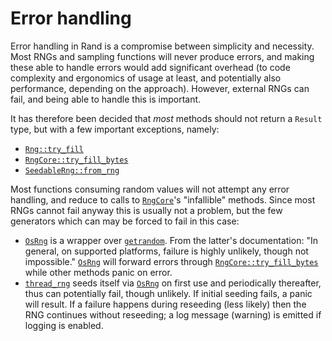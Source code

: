 # Error handling

Error handling in Rand is a compromise between simplicity and necessity.
Most RNGs and sampling functions will never produce errors, and making these
able to handle errors would add significant overhead (to code complexity
and ergonomics of usage at least, and potentially also performance,
depending on the approach).
However, external RNGs can fail, and being able to handle this is important.

It has therefore been decided that *most* methods should not return a
`Result` type, but with a few important exceptions, namely:

-   [`Rng::try_fill`]
-   [`RngCore::try_fill_bytes`]
-   [`SeedableRng::from_rng`]

Most functions consuming random values will not attempt any error handling, and
reduce to calls to [`RngCore`]'s "infallible" methods. Since most RNGs cannot
fail anyway this is usually not a problem, but the few generators which can may
be forced to fail in this case:

-   [`OsRng`] is a wrapper over [`getrandom`]. From the latter's documentation:
    "In general, on supported platforms, failure is highly unlikely, though not
    impossible." [`OsRng`] will forward errors through
    [`RngCore::try_fill_bytes`] while other methods panic on error.
-   [`thread_rng`] seeds itself via [`OsRng`] on first use and periodically
    thereafter, thus can potentially fail, though unlikely. If initial seeding
    fails, a panic will result. If a failure happens during reseeding (less
    likely) then the RNG continues without reseeding; a log message (warning)
    is emitted if logging is enabled.

[`Rng::try_fill`]: https://docs.rs/rand/latest/rand/trait.Rng.html#method.try_fill
[`RngCore::try_fill_bytes`]: https://docs.rs/rand_core/latest/rand_core/trait.RngCore.html#tymethod.try_fill_bytes
[`SeedableRng::from_rng`]: https://docs.rs/rand_core/latest/rand_core/trait.SeedableRng.html#method.from_rng
[`RngCore`]: https://docs.rs/rand_core/latest/rand_core/trait.RngCore.html
[`thread_rng`]: https://docs.rs/rand/latest/rand/fn.thread_rng.html
[`OsRng`]: https://docs.rs/rand/latest/rand/rngs/struct.OsRng.html
[`getrandom`]: https://docs.rs/getrandom/latest/getrandom/
